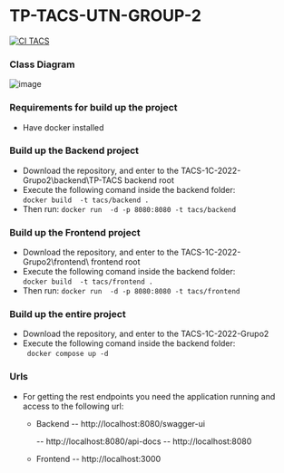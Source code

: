 
# TP-TACS-UTN-GROUP-2

[![CI TACS](https://github.com/Dragonflares/TACS-1C-2022-Grupo2/actions/workflows/gradle.yml/badge.svg?branch=main)](https://github.com/Dragonflares/TACS-1C-2022-Grupo2/actions/workflows/gradle.yml)


### Class Diagram

![image](https://media.discordapp.net/attachments/958543527153901580/961981089994383381/unknown.png)


### Requirements for build up the project
- Have docker installed

### Build up the Backend project
- Download the repository, and enter to the TACS-1C-2022-Grupo2\backend\TP-TACS backend root
- Execute the following comand inside the backend folder:  
``` docker build  -t tacs/backend . ```
- Then run: 
``` docker run  -d -p 8080:8080 -t tacs/backend ```

### Build up the Frontend project
- Download the repository, and enter to the TACS-1C-2022-Grupo2\frontend\ frontend root
- Execute the following comand inside the backend folder:  
``` docker build  -t tacs/frontend . ```
- Then run: 
``` docker run  -d -p 8080:8080 -t tacs/frontend ```

### Build up the entire project
- Download the repository, and enter to the TACS-1C-2022-Grupo2 
- Execute the following comand inside the backend folder:  
``` docker compose up -d```


### Urls

- For getting the rest endpoints you need the application running and access to the following url:

  - Backend
    -- http://localhost:8080/swagger-ui 
 
    -- http://localhost:8080/api-docs
    -- http://localhost:8080
  - Frontend
    -- http://localhost:3000
